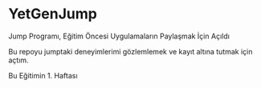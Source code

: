 # YetGenJump
Jump Programı, Eğitim Öncesi Uygulamaların Paylaşmak İçin Açıldı

Bu repoyu jumptaki deneyimlerimi gözlemlemek ve kayıt altına tutmak için açtım.

Bu Eğitimin 1. Haftası